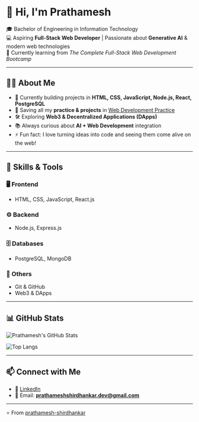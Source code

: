 # 👋 Hi, I'm Prathamesh  

🎓 Bachelor of Engineering in Information Technology  
💻 Aspiring **Full-Stack Web Developer** | Passionate about **Generative AI** & modern web technologies  
🚀 Currently learning from *The Complete Full-Stack Web Development Bootcamp*  

---

## 🧑‍💻 About Me  
- 🌱 Currently building projects in **HTML, CSS, JavaScript, Node.js, React, PostgreSQL**  
- 📂 Saving all my **practice & projects** in [Web Development Practice](https://github.com/prathamesh-shirdhankar/Web-Development-Practice)  
- 🛠️ Exploring **Web3 & Decentralized Applications (DApps)**  
- 📚 Always curious about **AI + Web Development** integration  
- ⚡ Fun fact: I love turning ideas into code and seeing them come alive on the web!  

---

## 🚀 Skills & Tools  

### 🖥️ Frontend  
- HTML, CSS, JavaScript, React.js  

### ⚙️ Backend  
- Node.js, Express.js  

### 🗄️ Databases  
- PostgreSQL, MongoDB  

### 📌 Others  
- Git & GitHub  
- Web3 & DApps  

---

## 📊 GitHub Stats  

![Prathamesh's GitHub Stats](https://github-readme-stats.vercel.app/api?username=prathamesh-shirdhankar&show_icons=true&theme=radical)  

![Top Langs](https://github-readme-stats.vercel.app/api/top-langs/?username=prathamesh-shirdhankar&layout=compact&theme=radical)  

---

## 📫 Connect with Me  

- 💼 [LinkedIn](https://www.linkedin.com/in/prathameshshirdhankar/)  
- 📧 Email: **prathameshshirdhankar.dev@gmail.com**  

---

⭐️ From [prathamesh-shirdhankar](https://github.com/prathamesh-shirdhankar)


